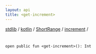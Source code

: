 ```yaml
---
layout: api
title: <get-increment>
---
```

[stdlib](../../../index.md) / [kotlin](../../index.md) / [ShortRange](../index.md) / [increment](index.md) / [<get-increment>](_get-increment_.md)

# <get-increment>

```
open public fun <get-increment>(): Int
```
